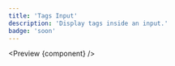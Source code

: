 ```yaml
---
title: 'Tags Input'
description: 'Display tags inside an input.'
badge: 'soon'
---
```


<script>
	import {API, Preview} from '$site/index.ts';
	// import data from '$ref/tags.ts';
	import component from '$site/previews/tags.svelte';
</script>

<Preview {component} />
